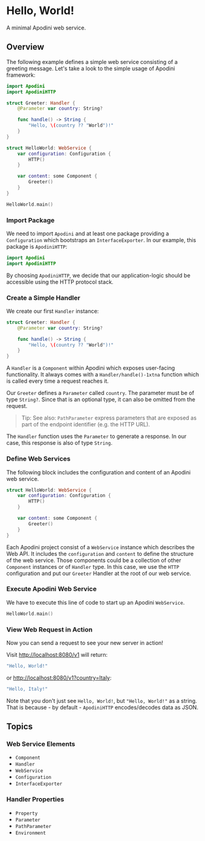# Hello, World!

A minimal Apodini web service.

<!--
                  
This source file is part of the Apodini open source project

SPDX-FileCopyrightText: 2019-2021 Paul Schmiedmayer and the Apodini project authors (see CONTRIBUTORS.md) <paul.schmiedmayer@tum.de>

SPDX-License-Identifier: MIT
             
-->

## Overview

The following example defines a simple web service consisting of a greeting message.
Let's take a look to the simple usage of Apodini framework:

```swift
import Apodini
import ApodiniHTTP

struct Greeter: Handler {
    @Parameter var country: String?

    func handle() -> String {
        "Hello, \(country ?? "World")!"
    }
}

struct HelloWorld: WebService {
    var configuration: Configuration {
        HTTP()
    }

    var content: some Component {
        Greeter()
    }
}

HelloWorld.main()
```

### Import Package

We need to import `Apodini` and at least one package providing a ``Configuration`` which bootstraps an ``InterfaceExporter``. In our example, this package is `ApodiniHTTP`:
```swift
import Apodini
import ApodiniHTTP
```
By choosing `ApodiniHTTP`, we decide that our application-logic should be accessible using the HTTP protocol stack.


### Create a Simple Handler

We create our first `Handler` instance:
```swift
struct Greeter: Handler {
    @Parameter var country: String?

    func handle() -> String {
        "Hello, \(country ?? "World")!"
    }
}
```
A ``Handler`` is a ``Component`` within Apodini which exposes user-facing functionality. It always comes with a ``Handler/handle()-1xtna`` function which is called every time a request reaches it.

Our `Greeter` defines a ``Parameter`` called `country`. The parameter must be of type `String?`. Since that is an optional type, it can also be omitted from the request.

> Tip: See also: ``PathParameter`` express parameters that are exposed as part of the endpoint identifier (e.g. the HTTP URL).

The ``Handler`` function uses the ``Parameter`` to generate a response. In our case, this response is also of type `String`.

### Define Web Services

The following block includes the configuration and content of an Apodini web service.
```swift
struct HelloWorld: WebService {
    var configuration: Configuration {
        HTTP()
    }

    var content: some Component {
        Greeter()
    }
}
```
Each Apodini project consist of a ``WebService`` instance which describes the Web API.
It includes the `configuration` and `content` to define the structure of the web service.
Those components could be a collection of other ``Component`` instances or of ``Handler`` type.
In this case, we use the `HTTP` configuration and put our `Greeter` Handler at the root of our web service.

<!-- TODO: more usage-focused guide | Tip: Learn more on exporters configuration: <doc:ExporterConfiguration>.  -->

### Execute Apodini Web Service

We have to execute this line of code to start up an Apodini `WebService`.
```swift
HelloWorld.main()
```

### View Web Request in Action

Now you can send a request to see your new server in action!

Visit [http://localhost:8080/v1](http://localhost:8080/v1) will return:
```swift
"Hello, World!"
```
or [http://localhost:8080/v1?country=Italy](http://localhost:8080/v1?country=Italy):
```swift
"Hello, Italy!"
```

Note that you don't just see `Hello, World!`, but `"Hello, World!"` as a string. That is because - by default - `ApodiniHTTP` encodes/decodes data as JSON.


## Topics

### Web Service Elements

- ``Component``
- ``Handler``
- ``WebService``
- ``Configuration``
- ``InterfaceExporter``

### Handler Properties
- ``Property``
- ``Parameter``
- ``PathParameter``
- ``Environment``
